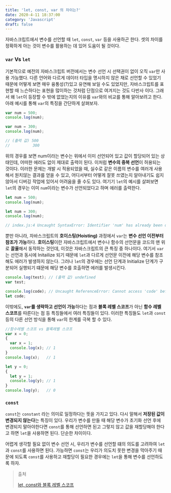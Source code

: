 ```yaml
---
title: 'let, const, var 의 차이는?'
date: 2020-4-11 18:37:00
category: 'Javascript'
draft: false
---
```



자바스크립트에서 변수를 선언할 때 `let`, `const`, `var` 등을 사용하곤 한다. 셋의 차이를 정확하게 아는 것이 변수를 활용하는 데 있어 도움이 될 것이다.



### `var` Vs `let`



기본적으로 예전의 자바스크립트 버전에서는 변수 선언 시 선택권이 없이 오직 `var`만 사용 가능했다. 다른 언어와 다르게 데이터 타입을 명시하지 않은 채로 선언할 수 있었기 때문에 어떻게 보면 매우 융통성(?)있고 유연해 보일 수도 있었지만, 자바스크립트를 표현할 때 느슨하다는 표현을 많이하는 것처럼 단점으로 여겨지는 것도 다반사 이다. 그래서 왜 `let`이 등장할 수 밖에 없었는지의 이유를 `var`와의 비교를 통해 알아보려고 한다. 아래 예시를 통해 `var`의 특징을 간단하게 살펴보자.

``` javascript
var num = 500;
console.log(num); 

var num = 300;
console.log(num);

// (출력 값) 500 
//          300
```

위의 경우를 보면 num이라는 변수는 위에서 이미 선언되어 있고 값이 할당되어 있는 상태인데, 어떠한 에러도 없이 제대로 출력이 된다. 이처럼 **변수의 중복 선언**이 허용되는 것이다.  이러한 문제는 개발 시 적용되었을 때, 실수로 같은 이름의 변수를 여러개 사용해서 원치않는 결과를 얻을 수 있고, 어디서부터 어떻게 잘못 쓰였는지 알아내기도 쉽지 않아서 디버깅 작업에 있어서 어려움을 줄 수도 있다. 여기기 `let`의 예시를 살펴보면 `let`의 경우는 이미 `num`이라는 변수가 선언되었다고 하며 에러를 출력한다.

```javascript
let num = 500;
console.log(num); 

let num = 300;
console.log(num);

// index.js:4 Uncaught SyntaxError: Identifier 'num' has already been declared 
```



뿐만 아니라, 자바스크립트의 **호이스팅(Hoisting)** 과정에서 `var`는 **변수 선언 이전부터 참조가 가능**하다.  **호이스팅**이란 자바스크립트에서 변수나 함수의 선언문을 코드의 맨 위로 **끌올**해서 동작하는 것인데, 이것은 자바스크립트의 큰 특징 중 하나이다. 여기서 `var`는 선언과 동시에 Initailize 되기 때문에 `let`과 다르게 선언문 이전에 해당 변수를 참조해도 에러가 발생하지 않는다. 그러나 `let`의 경우에는 선언 단계과 Initialize 단계가 구분되어 실행되기 떄문에 해당 변수를 호출하면 에러를 발생시킨다.

```javascript
console.log(test); // (출력 값) undefined
var test;

console.log(code); // Uncaught ReferenceError: Cannot access 'code' before initialization
let code;
```



이밖에도, **`var`를 생략하고 선언이 가능**하다는 점과 **블록 레벨 스코프**가 아닌 **함수 레벨 스코프**를 따른다는 점 등 특징들에서 여러 특징들이 있다. 이러한 특징들도 `let`과 `const`등의 다른 선언 방식을 통해 `var`의 한계를 극복 할 수 있다.

```javascript
//함수레벨 스코프 vs 블록레벨 스코프
var x = 0;
{
  var x = 1;
  console.log(x); // 1
}
console.log(x);   // 1

let y = 0;
{
  let y = 1;
  console.log(y); // 1
}
console.log(y);   // 0
```



### `const`

`const`는 `constant` 라는 의미로 일정하다는 뜻을 가지고 있다. 다시 말해서 **저장된 값이 변경되지 않는다**는 특징이 있다. 우리가 변수를 만들 때 해당 변수가 초기화 선언 후에 변경되지 말아야한다면 `const`를 통해 선언하면 된고 그렇지 않고 값을 재할당해야 한다고 하면 `let`을 사용하면 된다. 단순한 차이이다. 

어렵게 생각할 필요 없이 변수 선언 시, 우리가 변수를 선언할 떄의 의도를 고려하여 `let`과 `const`를 사용하면 된다. 가능하면 `const`는 우리가 의도치 못한 변경을 막아주기 때문에 되도록 `const`를 사용하고 재할당이 필요한 경우에는 `let`을 통해 변수를 선언하도록 하자.



> 출처
>
> [let, const와 블록 레벨 스코프](https://poiemaweb.com/es6-block-scope)
